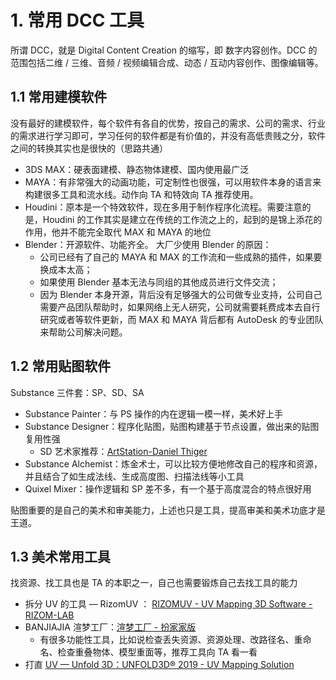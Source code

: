 # 1. 常用 DCC 工具
所谓 DCC，就是 Digital Content Creation 的缩写，即 数字内容创作。DCC 的范围包括二维 / 三维、音频 / 视频编辑合成、动态 / 互动内容创作、图像编辑等。

## 1.1 常用建模软件

没有最好的建模软件，每个软件有各自的优势，按自己的需求、公司的需求、行业的需求进行学习即可，学习任何的软件都是有价值的，并没有高低贵贱之分，软件之间的转换其实也是很快的（思路共通）

* 3DS MAX：硬表面建模、静态物体建模、国内使用最广泛
* MAYA：有非常强大的动画功能，可定制性也很强，可以用软件本身的语言来构建很多工具和流水线。动作向 TA 和特效向 TA 推荐使用。
* Houdini：原本是一个特效软件，现在多用于制作程序化流程。需要注意的是，Houdini 的工作其实是建立在传统的工作流之上的，起到的是锦上添花的作用，他并不能完全取代 MAX 和 MAYA 的地位
* Blender：开源软件、功能齐全。
大厂少使用 Blender 的原因：
    * 公司已经有了自己的 MAYA 和 MAX 的工作流和一些成熟的插件，如果要换成本太高；
    * 如果使用 Blender 基本无法与同组的其他成员进行文件交流；
    * 因为 Blender 本身开源，背后没有足够强大的公司做专业支持，公司自己需要产品团队帮助时，如果网络上无人研究，公司就需要耗费成本去自行研究或者等软件更新，而 MAX 和 MAYA 背后都有 AutoDesk 的专业团队来帮助公司解决问题。

## 1.2 常用贴图软件
Substance 三件套：SP、SD、SA
* Substance Painter：与 PS 操作的内在逻辑一模一样，美术好上手
* Substance Designer：程序化贴图，贴图构建基于节点设置，做出来的贴图复用性强
    * SD 艺术家推荐：[ArtStation-Daniel Thiger](https://www.artstation.com/dete)
* Substance Alchemist：炼金术士，可以比较方便地修改自己的程序和资源，并且结合了如生成法线、生成高度图、扫描法线等小工具
* Quixel Mixer：操作逻辑和 SP 差不多，有一个基于高度混合的特点很好用

贴图重要的是自己的美术和审美能力，上述也只是工具，提高审美和美术功底才是王道。

## 1.3 美术常用工具
找资源、找工具也是 TA 的本职之一，自己也需要锻炼自己去找工具的能力
* 拆分 UV 的工具 — RizomUV ： [RIZOMUV - UV Mapping 3D Software - RIZOM-LAB](https://www.rizom-lab.com/)
* BANJIAJIA 渲梦工厂：[渲梦工厂 - 扮家家版](http://rdf.banjiajia.com/)
    * 有很多功能性工具，比如说检查丢失资源、资源处理、改路径名、重命名、检查重叠物体、模型重面等，推荐工具向 TA 看一看
* 打直 [UV — Unfold 3D：UNFOLD3D® 2019 - UV Mapping Solution](http://www.polygonal-design.fr/e_unfold/index.php)





































